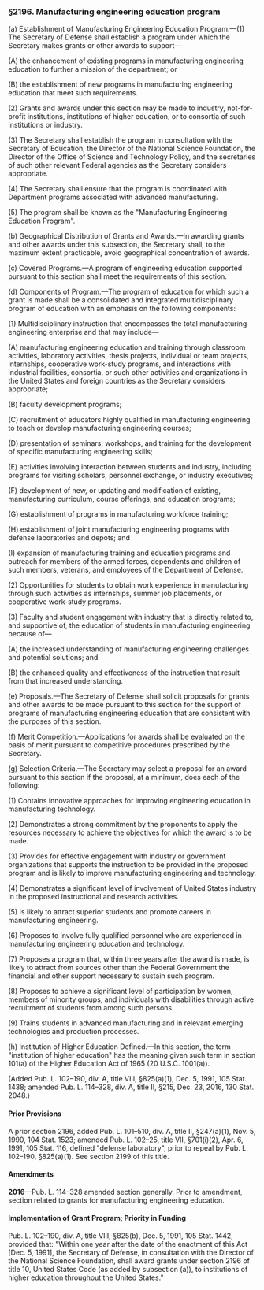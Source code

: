 ### §2196. Manufacturing engineering education program ###

(a) Establishment of Manufacturing Engineering Education Program.—(1) The Secretary of Defense shall establish a program under which the Secretary makes grants or other awards to support—

(A) the enhancement of existing programs in manufacturing engineering education to further a mission of the department; or

(B) the establishment of new programs in manufacturing engineering education that meet such requirements.

(2) Grants and awards under this section may be made to industry, not-for-profit institutions, institutions of higher education, or to consortia of such institutions or industry.

(3) The Secretary shall establish the program in consultation with the Secretary of Education, the Director of the National Science Foundation, the Director of the Office of Science and Technology Policy, and the secretaries of such other relevant Federal agencies as the Secretary considers appropriate.

(4) The Secretary shall ensure that the program is coordinated with Department programs associated with advanced manufacturing.

(5) The program shall be known as the "Manufacturing Engineering Education Program".

(b) Geographical Distribution of Grants and Awards.—In awarding grants and other awards under this subsection, the Secretary shall, to the maximum extent practicable, avoid geographical concentration of awards.

(c) Covered Programs.—A program of engineering education supported pursuant to this section shall meet the requirements of this section.

(d) Components of Program.—The program of education for which such a grant is made shall be a consolidated and integrated multidisciplinary program of education with an emphasis on the following components:

(1) Multidisciplinary instruction that encompasses the total manufacturing engineering enterprise and that may include—

(A) manufacturing engineering education and training through classroom activities, laboratory activities, thesis projects, individual or team projects, internships, cooperative work-study programs, and interactions with industrial facilities, consortia, or such other activities and organizations in the United States and foreign countries as the Secretary considers appropriate;

(B) faculty development programs;

(C) recruitment of educators highly qualified in manufacturing engineering to teach or develop manufacturing engineering courses;

(D) presentation of seminars, workshops, and training for the development of specific manufacturing engineering skills;

(E) activities involving interaction between students and industry, including programs for visiting scholars, personnel exchange, or industry executives;

(F) development of new, or updating and modification of existing, manufacturing curriculum, course offerings, and education programs;

(G) establishment of programs in manufacturing workforce training;

(H) establishment of joint manufacturing engineering programs with defense laboratories and depots; and

(I) expansion of manufacturing training and education programs and outreach for members of the armed forces, dependents and children of such members, veterans, and employees of the Department of Defense.

(2) Opportunities for students to obtain work experience in manufacturing through such activities as internships, summer job placements, or cooperative work-study programs.

(3) Faculty and student engagement with industry that is directly related to, and supportive of, the education of students in manufacturing engineering because of—

(A) the increased understanding of manufacturing engineering challenges and potential solutions; and

(B) the enhanced quality and effectiveness of the instruction that result from that increased understanding.

(e) Proposals.—The Secretary of Defense shall solicit proposals for grants and other awards to be made pursuant to this section for the support of programs of manufacturing engineering education that are consistent with the purposes of this section.

(f) Merit Competition.—Applications for awards shall be evaluated on the basis of merit pursuant to competitive procedures prescribed by the Secretary.

(g) Selection Criteria.—The Secretary may select a proposal for an award pursuant to this section if the proposal, at a minimum, does each of the following:

(1) Contains innovative approaches for improving engineering education in manufacturing technology.

(2) Demonstrates a strong commitment by the proponents to apply the resources necessary to achieve the objectives for which the award is to be made.

(3) Provides for effective engagement with industry or government organizations that supports the instruction to be provided in the proposed program and is likely to improve manufacturing engineering and technology.

(4) Demonstrates a significant level of involvement of United States industry in the proposed instructional and research activities.

(5) Is likely to attract superior students and promote careers in manufacturing engineering.

(6) Proposes to involve fully qualified personnel who are experienced in manufacturing engineering education and technology.

(7) Proposes a program that, within three years after the award is made, is likely to attract from sources other than the Federal Government the financial and other support necessary to sustain such program.

(8) Proposes to achieve a significant level of participation by women, members of minority groups, and individuals with disabilities through active recruitment of students from among such persons.

(9) Trains students in advanced manufacturing and in relevant emerging technologies and production processes.

(h) Institution of Higher Education Defined.—In this section, the term "institution of higher education" has the meaning given such term in section 101(a) of the Higher Education Act of 1965 (20 U.S.C. 1001(a)).

(Added Pub. L. 102–190, div. A, title VIII, §825(a)(1), Dec. 5, 1991, 105 Stat. 1438; amended Pub. L. 114–328, div. A, title II, §215, Dec. 23, 2016, 130 Stat. 2048.)

#### Prior Provisions ####

A prior section 2196, added Pub. L. 101–510, div. A, title II, §247(a)(1), Nov. 5, 1990, 104 Stat. 1523; amended Pub. L. 102–25, title VII, §701(i)(2), Apr. 6, 1991, 105 Stat. 116, defined "defense laboratory", prior to repeal by Pub. L. 102–190, §825(a)(1). See section 2199 of this title.

#### Amendments ####

**2016**—Pub. L. 114–328 amended section generally. Prior to amendment, section related to grants for manufacturing engineering education.

#### Implementation of Grant Program; Priority in Funding ####

Pub. L. 102–190, div. A, title VIII, §825(b), Dec. 5, 1991, 105 Stat. 1442, provided that: "Within one year after the date of the enactment of this Act [Dec. 5, 1991], the Secretary of Defense, in consultation with the Director of the National Science Foundation, shall award grants under section 2196 of title 10, United States Code (as added by subsection (a)), to institutions of higher education throughout the United States."